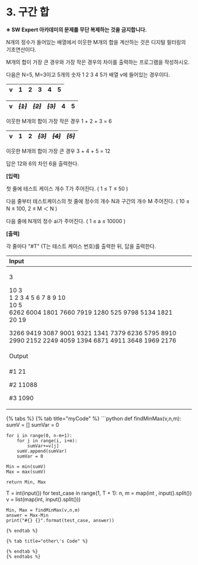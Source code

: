 # 3. 구간 합

**※ SW Expert 아카데미의 문제를 무단 복제하는 것을 금지합니다.**  
  
  
N개의 정수가 들어있는 배열에서 이웃한 M개의 합을 계산하는 것은 디지털 필터링의 기초연산이다.  
  
M개의 합이 가장 큰 경우와 가장 작은 경우의 차이를 출력하는 프로그램을 작성하시오.  
 

다음은 N=5, M=3이고 5개의 숫자 1 2 3 4 5가 배열 v에 들어있는 경우이다.  
 

| v | 1 | 2 | 3 | 4 | 5 |
| :---: | :---: | :---: | :---: | :---: | :---: |


| v | ~~_**\[1\]**_~~ | ~~_**\[2\]**_~~ | ~~_**\[3\]**_~~ | 4 | 5 |
| :---: | :---: | :---: | :---: | :---: | :---: |


  
이웃한 M개의 합이 가장 작은 경우 1 + 2 + 3 = 6  
 

| v | 1 | 2 | ~~_**\[3\]**_~~ | ~~_**\[4\]**_~~ | ~~_**\[5\]**_~~ |
| :---: | :---: | :---: | :---: | :---: | :---: |


  
이웃한 M개의 합이 가장 큰 경우 3 + 4 + 5 = 12  


답은 12와 6의 차인 6을 출력한다. 



**\[입력\]**  
 

첫 줄에 테스트 케이스 개수 T가 주어진다.  \( 1 ≤ T ≤ 50 \)  


다음 줄부터 테스트케이스의 첫 줄에 정수의 개수 N과 구간의 개수 M 주어진다. \( 10 ≤ N ≤ 100,  2 ≤ M ＜ N \)  


다음 줄에 N개의 정수 ai가 주어진다. \( 1 ≤ a ≤ 10000 \)

**\[출력\]**  
 

각 줄마다 "\#T" \(T는 테스트 케이스 번호\)를 출력한 뒤, 답을 출력한다.

<table>
  <thead>
    <tr>
      <th style="text-align:left">Input</th>
    </tr>
  </thead>
  <tbody>
    <tr>
      <td style="text-align:left">
        <p>3</p>
        <p>10 3
          <br />1 2 3 4 5 6 7 8 9 10
          <br />10 5
          <br />6262 6004 1801 7660 7919 1280 525 9798 5134 1821
          <br />20 19</p>
        <p>3266 9419 3087 9001 9321 1341 7379 6236 5795 8910 2990 2152 2249 4059
          1394 6871 4911 3648 1969 2176</p>
      </td>
    </tr>
    <tr>
      <td style="text-align:left">Output</td>
    </tr>
    <tr>
      <td style="text-align:left">
        <p>#1 21</p>
        <p>#2 11088</p>
        <p>#3 1090</p>
      </td>
    </tr>
  </tbody>
</table>{% tabs %}
{% tab title="myCode" %}
```python
def findMinMax(v,n,m):
	sumV = []
	sumVar = 0

	for i in range(0, n-m+1):
		for j in range(i, i+m):
			sumVar+=v[j]
		sumV.append(sumVar)
		sumVar = 0

	Min = min(sumV)
	Max = max(sumV)

	return Min, Max
    
    
T = int(input())
for test_case in range(1, T + 1):
	n, m = map(int , input().split())
	v = list(map(int, input().split()))

	Min, Max = findMinMax(v,n,m)
	answer = Max-Min
	print("#{} {}".format(test_case, answer))
```
{% endtab %}

{% tab title="other\'s Code" %}

{% endtab %}
{% endtabs %}

